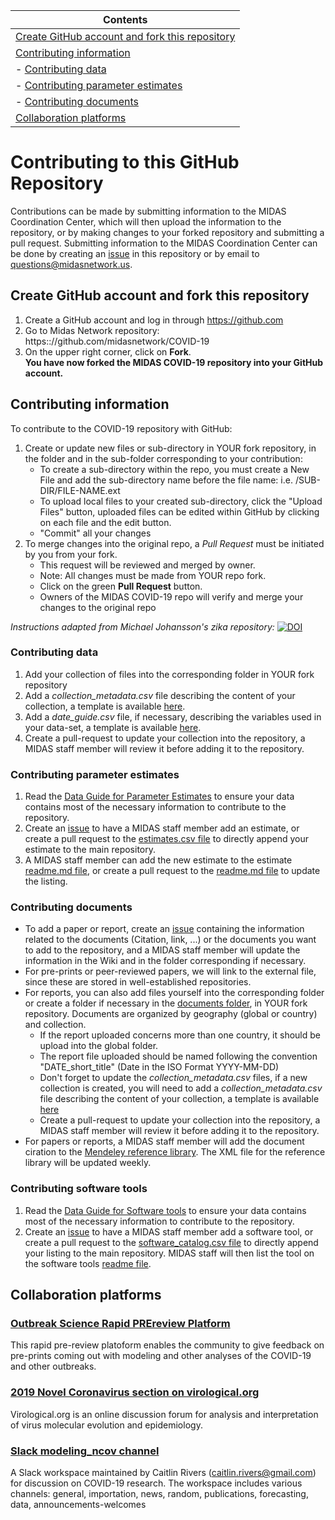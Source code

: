 |Contents|
| ----- |
| [Create GitHub account and fork this repository](#create) |
| [Contributing information](#contributing) |
|  - [Contributing data](#data) |
|  - [Contributing parameter estimates](#parameter) |
|  - [Contributing documents](#documents) |
| [Collaboration platforms](#platform) |

# Contributing to this GitHub Repository
Contributions can be made by submitting information to the MIDAS Coordination Center, which will then upload the information to the repository, or by making changes to your forked repository and submitting a pull request. Submitting information to the MIDAS Coordination Center can be done by creating an [issue](https://github.com/midas-network/COVID-19/issues) in this repository or by email to questions@midasnetwork.us. 

## <a id="create"></a>Create GitHub account and fork this repository
1. Create a GitHub account and log in through https://github.com
2. Go to Midas Network repository: https:://github.com/midasnetwork/COVID-19
3. On the upper right corner, click on **Fork**.  
   **You have now forked the MIDAS COVID-19 repository into your GitHub account.**  

## <a id="contributing"></a>Contributing information

To contribute to the COVID-19 repository with GitHub:
1. Create or update new files or sub-directory in YOUR fork repository, in the folder and in the sub-folder corresponding to your contribution: 
     + To create a sub-directory within the repo, you must create a New File and add the sub-directory name before the file name: i.e. /SUB-DIR/FILE-NAME.ext  
     + To upload local files to your created sub-directory, click the "Upload Files" button, uploaded files can be edited within GitHub by clicking on each file and the edit button.
     +  "Commit" all your changes
2. To merge changes into the original repo, a *Pull Request* must be initiated by you from your fork.  
     + This request will be reviewed and merged by owner.  
     + Note: All changes must be made from YOUR repo fork.  
     + Click on the green **Pull Request** button.  
     + Owners of the MIDAS COVID-19 repo will verify and merge your changes to the original repo

*Instructions adapted from Michael Johansson's zika repository:* [![DOI](https://zenodo.org/badge/51947303.svg)](https://zenodo.org/badge/latestdoi/51947303) 

### <a id="data"></a>Contributing data
1. Add your collection of files into the corresponding folder in YOUR fork repository
2. Add a _collection_metadata.csv_ file describing the content of your collection, a template is available [here](https://github.com/midas-network/COVID-19/blob/master/information_for_contributors/collection_metadata_template_v1.2_11Feb2020.csv).
3. Add a _date_guide.csv_ file, if necessary, describing the variables used in your data-set, a template is available [here](https://github.com/midas-network/COVID-19/blob/master/information_for_contributors/data_guide_template_v1_4Feb2020.csv).
4. Create a pull-request to update your collection into the repository, a MIDAS staff member will review it before adding it to the repository. 

### <a id="parameter"></a>Contributing parameter estimates
1. Read the [Data Guide for Parameter Estimates](https://github.com/midas-network/COVID-19/blob/master/information_for_contributors/parameter_estimates_data_guide_v1.1_18Feb2020.csv) to ensure your data contains most of the necessary information to contribute to the repository.
2. Create an [issue](https://github.com/midas-network/COVID-19/issues) to have a MIDAS staff member add an estimate, or create a pull request to the [estimates.csv file](https://github.com/midas-network/COVID-19/blob/master/parameter_estimates/2019_novel_coronavirus/estimates.csv) to directly append your estimate to the main repository. 
3. A MIDAS staff member can add the new estimate to the estimate [readme.md file](https://github.com/midas-network/COVID-19/blob/master/parameter_estimates/2019_novel_coronavirus/README.md), or create a pull request to the [readme.md file](https://github.com/midas-network/COVID-19/blob/master/parameter_estimates/2019_novel_coronavirus/README.md) to update the listing.  

### <a id="documents"></a>Contributing documents
* To add a paper or report, create an [issue](https://github.com/midas-network/COVID-19/issues) containing the information related to the documents (Citation, link, ...) or the documents you want to add to the repository, and a MIDAS staff member will update the information in the Wiki and in the folder corresponding if necessary. 
* For pre-prints or peer-reviewed papers, we will link to the external file, since these are stored in well-established repositories.
* For reports, you can also add files yourself into the corresponding folder or create a folder if necessary in the [documents folder](https://github.com/midas-network/COVID-19/tree/master/Documents/Reports), in YOUR fork repository. Documents are organized by geography (global or country) and collection.
     + If the report uploaded concerns more than one country, it should be upload into the global folder.
     + The report file uploaded should be named following the convention "DATE_short_title" (Date in the ISO Format YYYY-MM-DD)
     + Don't forget to update the _collection_metadata.csv_ files, if a new collection is created, you will need to add a _collection_metadata.csv_ file describing the content of your collection, a template is available [here](https://github.com/midas-network/COVID-19/blob/master/information_for_contributors/collection_metadata_template_v1.2_11Feb2020.csv)
    + Create a pull-request to update your collection into the repository, a MIDAS staff member will review it before adding it to the repository. 
* For papers or reports, a MIDAS staff member will add the document ciration to the [Mendeley reference library](https://github.com/midas-network/COVID-19/tree/master/Documents/mendeley_library_files). The XML file for the reference library will be updated weekly. 

### <a id="software"></a>Contributing software tools
1. Read the [Data Guide for Software tools](https://github.com/midas-network/COVID-19/blob/master/information_for_contributors/software_template_v1.0_11Feb2020.csv) to ensure your data contains most of the necessary information to contribute to the repository.
2. Create an [issue](https://github.com/midas-network/COVID-19/issues) to have a MIDAS staff member add a software tool, or create a pull request to the [software_catalog.csv file](https://github.com/midas-network/COVID-19/blob/master/software_tools/software_catalog.csv) to directly append your listing to the main repository. MIDAS staff will then list the tool on the software tools [readme file](https://github.com/midas-network/COVID-19/wiki/Software-Tools). 

## <a id="platform"></a>Collaboration platforms
### [Outbreak Science Rapid PREreview Platform](https://outbreaksci.prereview.org)
This rapid pre-review platoform enables the community to give feedback on pre-prints coming out with modeling and other analyses of the COVID-19 and other outbreaks.

### [2019 Novel Coronavirus section on virological.org](http://virological.org/c/novel-2019-coronavirus/33)
Virological.org is an online discussion forum for analysis and interpretation of virus molecular evolution and epidemiology.

### [Slack modeling_ncov channel](modelingncov.slack.com)
A Slack workspace maintained by Caitlin Rivers (caitlin.rivers@gmail.com) for discussion on COVID-19 research. The workspace includes various channels: general, importation, news, random, publications, forecasting, data, announcements-welcomes
